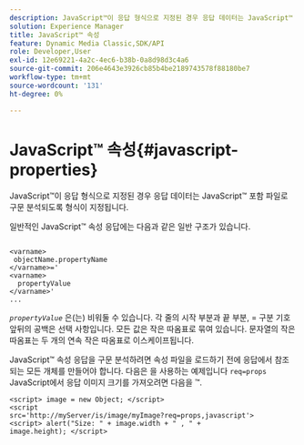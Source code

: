 ```yaml
---
description: JavaScript™이 응답 형식으로 지정된 경우 응답 데이터는 JavaScript™ 포함 파일로 구문 분석되도록 형식이 지정됩니다.
solution: Experience Manager
title: JavaScript™ 속성
feature: Dynamic Media Classic,SDK/API
role: Developer,User
exl-id: 12e69221-4a2c-4ec6-b38b-0a8d98d3c4a6
source-git-commit: 206e4643e3926cb85b4be2189743578f88180be7
workflow-type: tm+mt
source-wordcount: '131'
ht-degree: 0%

---
```


# JavaScript™ 속성{#javascript-properties}

JavaScript™이 응답 형식으로 지정된 경우 응답 데이터는 JavaScript™ 포함 파일로 구문 분석되도록 형식이 지정됩니다.

일반적인 JavaScript™ 속성 응답에는 다음과 같은 일반 구조가 있습니다.

```
           
<varname> 
 objectName.propertyName 
</varname>=' 
<varname>
  propertyValue 
</varname>' 
...
```

*`propertyValue`* 은(는) 비워둘 수 있습니다. 각 줄의 시작 부분과 끝 부분, = 구분 기호 앞뒤의 공백은 선택 사항입니다. 모든 값은 작은 따옴표로 묶여 있습니다. 문자열의 작은 따옴표는 두 개의 연속 작은 따옴표로 이스케이프됩니다.

JavaScript™ 속성 응답을 구문 분석하려면 속성 파일을 로드하기 전에 응답에서 참조되는 모든 개체를 만들어야 합니다. 다음은 을 사용하는 예제입니다 `req=props` JavaScript에서 응답 이미지 크기를 가져오려면 다음을 ™.

```
<script> image = new Object; </script> 
<script 
src='http://myServer/is/image/myImage?req=props,javascript'> 
<script> alert("Size: " + image.width + " , " + 
image.height); </script>
```
